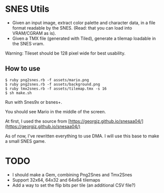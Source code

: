 # SNES Utils

* Given an input image, extract color palette and character data, in a file format readable by the SNES. (Read: that you can load into VRAM/CGRAM as is).
* Given a TMX file (generated with Tiled), generate a tilemap loadable in the SNES vram.

Warning: Tileset should be 128 pixel wide for best usability.

## How to use

```
$ ruby png2snes.rb -f assets/mario.png
$ ruby png2snes.rb -f assets/background.png
$ ruby tmx2snes.rb -f assets/tilemap.tmx -s 16
$ sh make.sh
```

Run with Snes9x or bsnes+.

You should see Mario in the middle of the screen.

At first, I used the source from [https://georgjz.github.io/snesaa04/](https://georgjz.github.io/snesaa04/)

As of now, I've rewritten everything to use DMA. I will use this base to make a small SNES game.

# TODO

* I should make a Gem, combining Png2Snes and Tmx2Snes
* Support 32x64, 64x32 and 64x64 tilemaps
* Add a way to set the flip bits per tile (an additional CSV file?)
